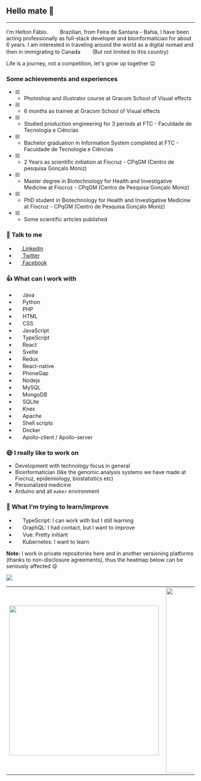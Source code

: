 ## Hello mate 👋
---
<!-- <img src="https://user-images.githubusercontent.com/15989467/96296492-b8e63280-0fc5-11eb-8bff-235741ac5146.png" /> -->

I'm Helton Fábio. <img height="16" width="24" src="https://upload.wikimedia.org/wikipedia/commons/0/05/Flag_of_Brazil.svg"/> Brazilian, from Feira de Santana - Bahia, I have been acting professionally as full-stack developer and bioinformatician for about 6 years.
I am interested in traveling around the world as a digital nomad and then in immigrating to Canada <img height="16" width="24" src="https://upload.wikimedia.org/wikipedia/commons/c/cf/Flag_of_Canada.svg"/> (But not limited to this country)

Life is a journey, not a competition, let's grow up together :wink:
### Some achievements and experiences
- [x] - Photoshop and illustrator course at Gracom School of Visual effects

- [x] - 6 months as trainee at Gracom School of Visual effects

- [x] - Studied production engineering for 3 periods at FTC - Faculdade de Tecnologia e Ciências

- [x] - Bachelor graduation in Information System completed at FTC - Faculdade de Tecnologia e Ciências

- [x] - 2 Years as scientific initiation at Fiocruz - CPqGM (Centro de pesquisa Gonçalo Moniz)

- [x] - Master degree in Biotechnology for Health and Investigative Medicine at Fiocruz - CPqGM (Centro de Pesquisa Gonçalo Moniz)

- [x] - PhD student in Biotechnology for Health and Investigative Medicine at Fiocruz - CPqGM (Centro de Pesquisa Gonçalo Moniz)

- [x] - Some scientific articles published

### :incoming_envelope: Talk to me

- [<img height="16" width="16" src="https://unpkg.com/simple-icons@latest/icons/linkedin.svg" /> Linkedin](https://www.linkedin.com/in/heltonfabio/)
- [<img height="16" width="16" src="https://unpkg.com/simple-icons@latest/icons/twitter.svg" /> Twitter](https://twitter.com/eofabin/)
- [<img height="16" width="16" src="https://unpkg.com/simple-icons@latest/icons/facebook.svg" /> Facebook](https://www.facebook.com/heltonfabio/)
<!-- - [<img height="16" width="16" src="https://unpkg.com/simple-icons@latest/icons/instagram.svg" /> Instagram](https://www.instagram.com/fabiohelton/) -->

### :+1: What can I work with

- <img height="16" width="16" src="https://unpkg.com/simple-icons@latest/icons/java.svg"/> Java
- <img height="16" width="16" src="https://unpkg.com/simple-icons@latest/icons/python.svg"/> Python
- <img height="16" width="16" src="https://unpkg.com/simple-icons@latest/icons/php.svg"/> PHP
- <img height="16" width="16" src="https://unpkg.com/simple-icons@latest/icons/html5.svg"/> HTML
- <img height="16" width="16" src="https://unpkg.com/simple-icons@latest/icons/css3.svg"/> CSS
- <img height="16" width="16" src="https://unpkg.com/simple-icons@latest/icons/javascript.svg"/> JavaScript
- <img height="16" width="16" src="https://unpkg.com/simple-icons@latest/icons/typescript.svg"/> TypeScript
- <img height="16" width="16" src="https://unpkg.com/simple-icons@latest/icons/react.svg"/> React
- <img height="16" width="16" src="https://unpkg.com/simple-icons@latest/icons/svelte.svg"/> Svelte
- <img height="16" width="16" src="https://unpkg.com/simple-icons@latest/icons/redux.svg"/> Redux
- <img height="16" width="16" src="https://unpkg.com/simple-icons@latest/icons/react.svg"/> React-native
- <img height="16" width="16" src="https://unpkg.com/simple-icons@latest/icons/adobe.svg"/> PhoneGap
- <img height="16" width="16" src="https://unpkg.com/simple-icons@latest/icons/node-dot-js.svg"/> Nodejs
- <img height="16" width="16" src="https://unpkg.com/simple-icons@latest/icons/mysql.svg"/> MySQL
- <img height="16" width="16" src="https://unpkg.com/simple-icons@latest/icons/mongodb.svg"/> MongoDB
- <img height="16" width="16" src="https://unpkg.com/simple-icons@latest/icons/sqlite.svg"/> SQLite
- <img height="16" width="16" src="https://unpkg.com/simple-icons@latest/icons/knex.svg"/> Knex
- <img height="16" width="16" src="https://unpkg.com/simple-icons@latest/icons/apache.svg"/> Apache
- <img height="16" width="16" src="https://unpkg.com/simple-icons@latest/icons/gnubash.svg"/> Shell scripts
- <img height="16" width="16" src="https://unpkg.com/simple-icons@latest/icons/docker.svg"/> Docker
- <img height="16" width="16" src="https://unpkg.com/simple-icons@latest/icons/apollo.svg"/> Apollo-client / Apollo-server

### 😄 I really like to work on
- Development with technology focus in general
- Bioinformatician (like the genomic analysis systems we have made at Fiocruz, epidemiology, biostatistics etc)
- Personalized medicine
- Arduino and all `maker` environment

### 🔭 What I'm trying to learn/improve

- <img height="16" width="16" src="https://unpkg.com/simple-icons@latest/icons/typescript.svg"/> TypeScript: I can work with but I still learning
- <img height="16" width="16" src="https://unpkg.com/simple-icons@latest/icons/graphql.svg"/> GraphQL: I had contact, but I want to improve
- <img height="16" width="16" src="https://unpkg.com/simple-icons@latest/icons/vue-dot-js.svg"/> Vue: Pretty initiant
- <img height="16" width="16" src="https://unpkg.com/simple-icons@latest/icons/kubernetes.svg"/> Kubernetes: I want to learn

**Note:** I work in private repositories here and in another versioning platforms (thanks to non-disclosure agreements), thus the heatmap below can be seriously affected :stuck_out_tongue_winking_eye:

![](https://komarev.com/ghpvc/?username=hfabio&style=flat-square)
<center>
<table>
    <tr>
        <td><img width="400px" align="left" src="https://github-readme-stats.vercel.app/api/top-langs/?username=hfabio&hide=html&layout=compact&theme=buefy" /></td>
        <td><img width="495px" align="left" src="https://github-readme-stats.vercel.app/api?username=hfabio&theme=buefy"/></td>
    </tr>   
</table>
</center>  
<!--
**hfabio/hfabio** is a ✨ _special_ ✨ repository because its `README.md` (this file) appears on your GitHub profile.

Here are some ideas to get you started:

- 🔭 I’m currently working on ...
- 🌱 I’m currently learning ...
- 👯 I’m looking to collaborate on ...
- 🤔 I’m looking for help with ...
- 💬 Ask me about ...
- 📫 How to reach me: ...
- 😄 Pronouns: ...
- ⚡ Fun fact: ...
-->
